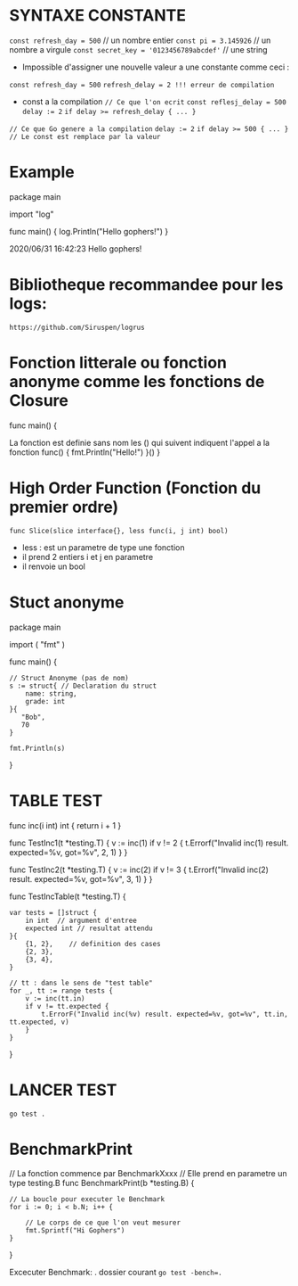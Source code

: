 # SYNTAXE CONSTANTE

`` const refresh_day = 500 ``  // un nombre entier
`` const pi = 3.145926 ``      // un nombre a virgule
`` const secret_key = '0123456789abcdef' `` // une string

- Impossible d'assigner une nouvelle valeur a une constante comme ceci :

`` const refresh_day = 500 ``
`` refresh_delay = 2 !!! erreur de compilation ``


- const a la compilation 
`` // Ce que l'on ecrit ``
`` const reflesj_delay = 500 ``
`` delay := 2 ``
`` if delay >= refresh_delay { ... } ``

`` // Ce que Go genere a la compilation ``
`` delay := 2 ``
`` if delay >= 500 { ... } // Le const est remplace par la valeur ``


# Example

package main 


import "log"


func main() {
    log.Println("Hello gophers!")
}


2020/06/31 16:42:23 Hello gophers!


# Bibliotheque recommandee pour les logs:

`` https://github.com/Siruspen/logrus ``


# Fonction litterale ou fonction anonyme comme les fonctions de Closure
func main() {
    
   La fonction est definie sans nom
   les () qui suivent indiquent l'appel a la fonction
   func() {
       fmt.Println("Hello!")
   }()
}


# High Order Function (Fonction du premier ordre)

`` func Slice(slice interface{}, less func(i, j int) bool) ``
- less : est un parametre de type une fonction
- il prend 2 entiers i et j en parametre
- il renvoie un bool


# Stuct anonyme
package main

import (
	"fmt"
)


func main() {
	
	// Struct Anonyme (pas de nom)
	s := struct{ // Declaration du struct
		name: string,
		grade: int
	}{
	   "Bob",
	   70
	}

	fmt.Println(s)
}


# TABLE TEST

func inc(i int) int {
    return i + 1
}


func TestInc1(t *testing.T) {
    v := inc(1)
    if v != 2 {
        t.Errorf("Invalid inc(1) result. expected=%v, got=%v", 2, 1)
    }
}


func TestInc2(t *testing.T) {
    v := inc(2)
    if v != 3 {
        t.Errorf("Invalid inc(2) result. expected=%v, got=%v", 3, 1)
    }
}



func TestIncTable(t *testing.T) {

    var tests = []struct {
        in int  // argument d'entree
        expected int // resultat attendu
    }{
        {1, 2},    // definition des cases
        {2, 3},
        {3, 4},
    }
    
    // tt : dans le sens de "test table"
    for _, tt := range tests {
        v := inc(tt.in)
        if v != tt.expected {
            t.ErrorF("Invalid inc(%v) result. expected=%v, got=%v", tt.in, tt.expected, v)
        }
    }
}


# LANCER TEST 
`` go test . ``

# BenchmarkPrint


// La fonction commence par BenchmarkXxxx
// Elle prend en parametre un type testing.B
func BenchmarkPrint(b *testing.B) {
    
    // La boucle pour executer le Benchmark
    for i := 0; i < b.N; i++ {
        
        // Le corps de ce que l'on veut mesurer
        fmt.Sprintf("Hi Gophers")
    }
}

Excecuter Benchmark:
. dossier courant
`` go test -bench=. ``